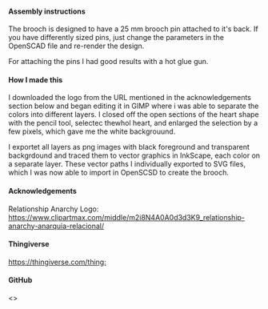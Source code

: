 #### Assembly instructions

The brooch is designed to have a 25 mm brooch pin attached to it's back. If you have differently sized pins, just change the parameters in the OpenSCAD file and re-render the design.

For attaching the pins I had good results with a hot glue gun.

#### How I made this

I downloaded the logo from the URL mentioned in the acknowledgements section below and began editing it in GIMP where i was able to separate the colors into different layers. I closed off the open sections of the heart shape with the pencil tool, selectec thewhol heart, and enlarged the selection by a few pixels, which gave me the white backgrouund.

I exportet all layers as png images with black foreground and transparent backgrdound and traced them to vector graphics in InkScape, each color on a separate layer.
These vector paths I individually exported to SVG files, which I was now able to import in OpenSCSD to create the brooch.

#### Acknowledgements

Relationship Anarchy Logo: <https://www.clipartmax.com/middle/m2i8N4A0A0d3d3K9_relationship-anarchy-anarquia-relacional/>

#### Thingiverse

<https://thingiverse.com/thing:>

#### GitHub

<>
